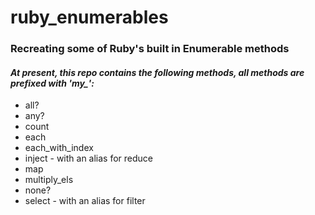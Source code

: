 # ruby_enumerables
### Recreating some of Ruby's built in Enumerable methods
#### _At present, this repo contains the following methods, all methods are prefixed with 'my\_':_

* all?
* any?
* count
* each
* each_with_index
* inject - with an alias for reduce
* map
* multiply_els
* none?
* select - with an alias for filter
